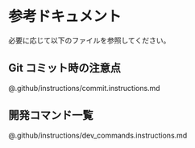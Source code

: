 # 参考ドキュメント

必要に応じて以下のファイルを参照してください。

## Git コミット時の注意点

@.github/instructions/commit.instructions.md

## 開発コマンド一覧

@.github/instructions/dev_commands.instructions.md
